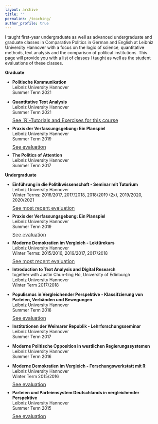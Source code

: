 ```yaml
---
layout: archive
title: ""
permalink: /teaching/
author_profile: true
---
```


I taught first-year undergraduate as well as advanced undergraduate and graduate classes in Comparative Politics in German and English at Leibniz University Hannover with a focus on the logic of science, quantitative methods, text analysis and the comparison of political institutions. This page will provide you with a list of classes I taught as well as the student evaluations of these classes.

<b>Graduate</b>
- <p><b>Politische Kommunikation</b><br>
  Leibniz University Hannover<br>
  Summer Term 2021<br>

- <p><b>Quantitative Text Analysis </b><br>
  Leibniz University Hannover<br>
  Summer Term 2021<br>
    <p style="line-height: .5;" align="left"><span style="font-size: small;"><a style="line-height: .5;" href="http://phimeyer.github.io/teaching/QTA_IPW"><span style="color: #333333;"><span style="font-size: medium;">See `R`-Tutorials and Exercises for this course</span></span></a>

- <p><b>Praxis der Verfassungsgebung: Ein Planspiel </b><br>
  Leibniz University Hannover<br>
  Summer Term 2019<br>
    <p style="line-height: .5;" align="left"><span style="font-size: small;"><a style="line-height: .5;" href="http://phimeyer.github.io/files/SS19-Praxis_der_Verfassungsgebung__Ein_Planspiel.pdf"><span style="color: #333333;"><span style="font-size: medium;">See evaluation</span></span></a>
      
- <p><b>The Politics of Attention</b><br>
  Leibniz University Hannover<br>
  Summer Term 2017</p>

<b>Undergraduate</b>

- <p><b>Einführung in die Politikwissenschaft - Seminar mit Tutorium</b><br>
  Leibniz University Hannover<br>
  Winter Terms: 2016/2017, 2017/2018, 2018/2019 (2x), 2019/2020, 2020/2021<br>
  <p style="line-height: .5;" align="left"><span style="font-size: small;"><a style="line-height: .5;" href="http://phimeyer.github.io/files/WiSe_2019_20-Einführung_in_die_Politikwissenschaft_(mit_Tutorium).pdf"><span style="color: #333333;"><span style="font-size: medium;">See most recent evaluation</span></span></a>

- <p><b>Praxis der Verfassungsgebung: Ein Planspiel </b><br>
  Leibniz University Hannover<br>
  Summer Term 2019<br>
    <p style="line-height: .5;" align="left"><span style="font-size: small;"><a style="line-height: .5;" href="http://phimeyer.github.io/files/SS19-Praxis_der_Verfassungsgebung__Ein_Planspiel.pdf"><span style="color: #333333;"><span style="font-size: medium;">See evaluation</span></span></a>

- <p><b>Moderne Demokratien im Vergleich - Lektürekurs</b><br>
  Leibniz University Hannover<br>
  Winter Terms: 2015/2016, 2016/2017, 2017/2018<br>
  <p style="line-height: .5;" align="left"><span style="font-size: small;"><a style="line-height: .5;" href="http://phimeyer.github.io/files/WS17_18-Moderne_Demokratien_im_Vergleich__Lektürekurs.pdf"><span style="color: #333333;"><span style="font-size: medium;">See most recent evaluation</span></span></a>
    
- <p><b>Introduction to Text Analysis and Digital Research</b><br>
  together with Justin Chun-ting Ho, University of Edinburgh<br>
  Leibniz University Hannover<br>
  Winter Term 2017/2018</p>

- <p><b>Populismus in Vergleichender Perspektive - Klassifzierung von Parteien, Verbänden und Bewegungen</b><br>
  Leibniz University Hannover<br>
  Summer Term 2018<br>
  <p style="line-height: .5;" align="left"><span style="font-size: small;"><a style="line-height: .5;" href="http://phimeyer.github.io/files/SS18-Klassifizierung_von_Parteien__Verbände_und_Bewegungen.pdf"><span style="color: #333333;"><span style="font-size: medium;">See evaluation</span></span></a>
  

- <p><b>Institutionen der Weimarer Republik - Lehrforschungsseminar</b><br>
  Leibniz University Hannover<br> 
  Summer Term 2017</p>

- <p><b>Moderne Politische Opposition in westlichen Regierungssystemen</b><br>
  Leibniz University Hannover<br>
  Summer Term 2016</p>

- <p><b>Moderne Demokratien im Vergleich - Forschungswerkstatt mit R</b><br>
  Leibniz University Hannover<br>
  Winter Term 2015/2016<br>
  <p style="line-height: .5;" align="left"><span style="font-size: small;"><a style="line-height: .5;" href="http://phimeyer.github.io/files/WS15_16-Moderne_Demokratien_im_Vergleich__Forschungswerkstatt.pdf"><span style="color: #333333;"><span style="font-size: medium;">See evaluation</span></span></a>
  
- <p><b>Parteien und Parteiensystem Deutschlands in vergleichender Perspektive</b><br>
  Leibniz University Hannover<br>
  Summer Term 2015<br>
  <p style="line-height: .5;" align="left"><span style="font-size: small;"><a style="line-height: .5;" href="http://phimeyer.github.io/files/SS15-Parteien_und_Parteiensystem_Deutschlands_in_vergleichender_Perspektive.pdf"><span style="color: #333333;"><span style="font-size: medium;">See evaluation</span></span></a>

